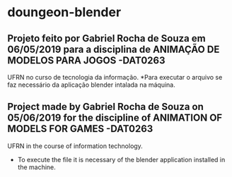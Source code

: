 # doungeon-blender
## Projeto feito por Gabriel Rocha de Souza em 06/05/2019 para a disciplina de ANIMAÇÃO DE MODELOS PARA JOGOS -DAT0263
UFRN no curso de tecnologia da informação.
*Para executar o arquivo se faz necessário da aplicação blender intalada na máquina.


## Project made by Gabriel Rocha de Souza on 05/06/2019 for the discipline of ANIMATION OF MODELS FOR GAMES -DAT0263
UFRN in the course of information technology.
* To execute the file it is necessary of the blender application installed in the machine.
